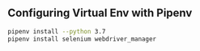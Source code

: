 ## Configuring Virtual Env with Pipenv

```bash
pipenv install --python 3.7
pipenv install selenium webdriver_manager
```
